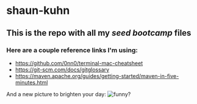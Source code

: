 # shaun-kuhn

## This is the repo with all my _seed bootcamp_ files ##

### Here are a couple reference links I'm using:

* https://github.com/0nn0/terminal-mac-cheatsheet
* https://git-scm.com/docs/gitglossary
* https://maven.apache.org/guides/getting-started/maven-in-five-minutes.html

And a new picture to brighten your day:
![funny?](https://img.buzzfeed.com/buzzfeed-static/static/enhanced/webdr03/2013/7/25/5/enhanced-buzz-17903-1374744218-23.jpg!)
